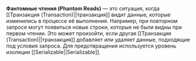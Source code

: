 **Фантомные чтения (Phantom Reads)** — это ситуация, когда [[Транзакция (Transaction)||транзакция]] видит данные, которые изменились в процессе её выполнения. Например, при повторном запросе могут появиться новые строки, которые не были видны при первом чтении. Это может произойти, если другая [[Транзакция (Transaction)||транзакция]] добавляет или удаляет данные, подходящие под условия запроса. Для предотвращения используется уровень изоляции [[Serializable||Serializable]].